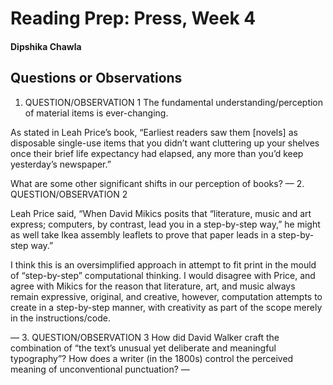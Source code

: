 # Reading Prep: Press, Week 4

#### Dipshika Chawla

## Questions or Observations

1. QUESTION/OBSERVATION 1
The fundamental understanding/perception of material items is ever-changing. 

As stated in Leah Price’s book, “Earliest readers saw them [novels] as disposable single-use items that you didn’t want cluttering up your shelves once their brief life expectancy had elapsed, any more than you’d keep yesterday’s newspaper.”

What are some other significant shifts in our perception of books?
—
2. QUESTION/OBSERVATION 2

Leah Price said, “When David Mikics posits that “literature, music and art express; computers, by contrast, lead you in a step-by-step way,” he might as well take Ikea assembly leaflets to prove that paper leads in a step-by-step way.”

I think this is an oversimplified approach in attempt to fit print in the mould of “step-by-step” computational thinking. I would disagree with Price, and agree with Mikics for the reason that literature, art, and music always remain expressive, original, and creative, however, computation attempts to create in a step-by-step manner, with creativity as part of the scope merely in the instructions/code. 

—
3. QUESTION/OBSERVATION 3
How did David Walker craft the combination of “the text’s unusual yet deliberate and meaningful typography”? How does a writer (in the 1800s) control the perceived meaning of unconventional punctuation? 
—
